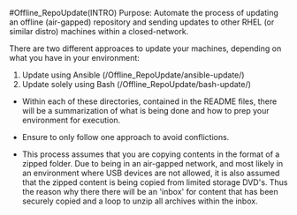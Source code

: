 #Offline_RepoUpdate(INTRO)
Purpose: Automate the process of updating an offline (air-gapped) repository and sending updates to other RHEL (or similar distro) machines within a closed-network.

There are two different approaces to update your machines, depending on what you have in your environment:
1. Update using Ansible (/Offline_RepoUpdate/ansible-update/)
2. Update solely using Bash (/Offline_RepoUpdate/bash-update/)

- Within each of these directories, contained in the README files, there will be a summarization of what is being done and how to prep your environment for execution.
- Ensure to only follow one approach to avoid conflictions.

- This process assumes that you are copying contents in the format of a zipped folder. Due to being in an air-gapped network, and most likely in an environment where USB devices are not allowed, it is also assumed that the zipped content is being copied from limited storage DVD's. Thus the reason why there there will be an 'inbox' for content that has been securely copied and a loop to unzip all archives within the inbox.
